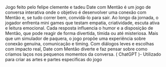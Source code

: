 Jogo feito pelo felipe clemente e tadeu
Date com Mentão é um jogo de conversa interativa onde o objetivo é desenvolver uma conexão com Mentão e, se tudo correr bem, convidá-lo para sair. Ao longo da jornada, o jogador enfrenta mini games que testam empatia, criatividade, escuta ativa e leitura emocional. Cada resposta influencia o humor e a disposição de Mentão, que pode reagir de forma divertida, tímida ou até misteriosa.
Mais que um simulador de paquera, o jogo propõe uma experiência sobre conexão genuína, comunicação e timing. Com diálogos leves e escolhas com impacto real, Date com Mentão diverte e faz pensar sobre como criamos laços nos pequenos momentos da conversa.
( ChatGPT )- Utilizado para criar as artes e partes especificas do jogo
